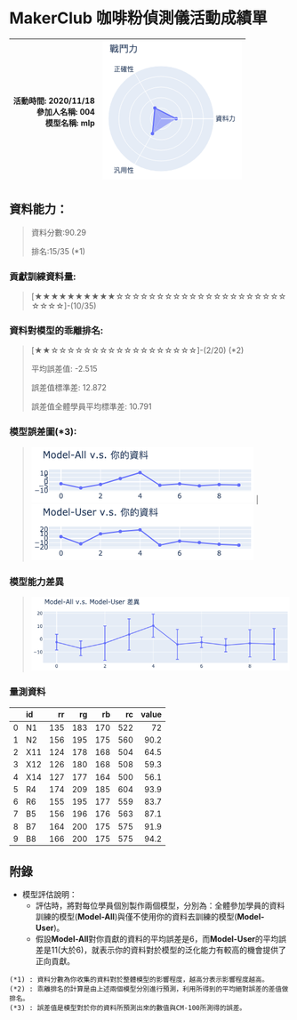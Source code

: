 # MakerClub 咖啡粉偵測儀活動成績單 
| 活動時間: 2020/11/18<br>參加人名稱: **004**<br>模型名稱: **mlp** | ![](000.png) |
|-----:|-------------:|
## 資料能力：
> 資料分數:90.29
>
> 排名:15/35 (*1)
### 貢獻訓練資料量:
> 	[★★★★★★★★★★☆☆☆☆☆☆☆☆☆☆☆☆☆☆☆☆☆☆☆☆☆☆☆☆☆]-(10/35)
### 資料對模型的乖離排名:
> 	[★★☆☆☆☆☆☆☆☆☆☆☆☆☆☆☆☆☆☆]-(2/20) (*2)
>
> 	平均誤差值: -2.515
>
> 	誤差值標準差: 12.872
>
> 	誤差值全體學員平均標準差: 10.791
### 模型誤差圖(*3):
> ![001](001.png)	|![002](002.png)
### 模型能力差異
> ![003](003.png)
### 量測資料
|    | id   |   rr |   rg |   rb |   rc |   value |
|---:|:-----|-----:|-----:|-----:|-----:|--------:|
|  0 | N1   |  135 |  183 |  170 |  522 |    72   |
|  1 | N2   |  156 |  195 |  175 |  560 |    90.2 |
|  2 | X11  |  124 |  178 |  168 |  504 |    64.5 |
|  3 | X12  |  126 |  180 |  168 |  508 |    59.3 |
|  4 | X14  |  127 |  177 |  164 |  500 |    56.1 |
|  5 | R4   |  174 |  209 |  185 |  604 |    93.9 |
|  6 | R6   |  155 |  195 |  177 |  559 |    83.7 |
|  7 | B5   |  156 |  196 |  176 |  563 |    87.1 |
|  8 | B7   |  164 |  200 |  175 |  575 |    91.9 |
|  9 | B8   |  166 |  200 |  175 |  575 |    94.2 |
## 附錄
* 模型評估說明：
  - 評估時，將對每位學員個別製作兩個模型，分別為：全體參加學員的資料訓練的模型(**Model-All**)與僅不使用你的資料去訓練的模型(**Model-User**)。
  - 假設**Model-All**對你貢獻的資料的平均誤差是6，而**Model-User**的平均誤差是11(大於6)，就表示你的資料對於模型的泛化能力有較高的機會提供了正向貢獻。
```
(*1) : 資料分數為你收集的資料對於整體模型的影響程度，越高分表示影響程度越高。
(*2) : 乖離排名的計算是由上述兩個模型分別進行預測，利用所得到的平均絕對誤差的差值做排名。
(*3) : 誤差值是模型對於你的資料所預測出來的數值與CM-100所測得的誤差。
```
